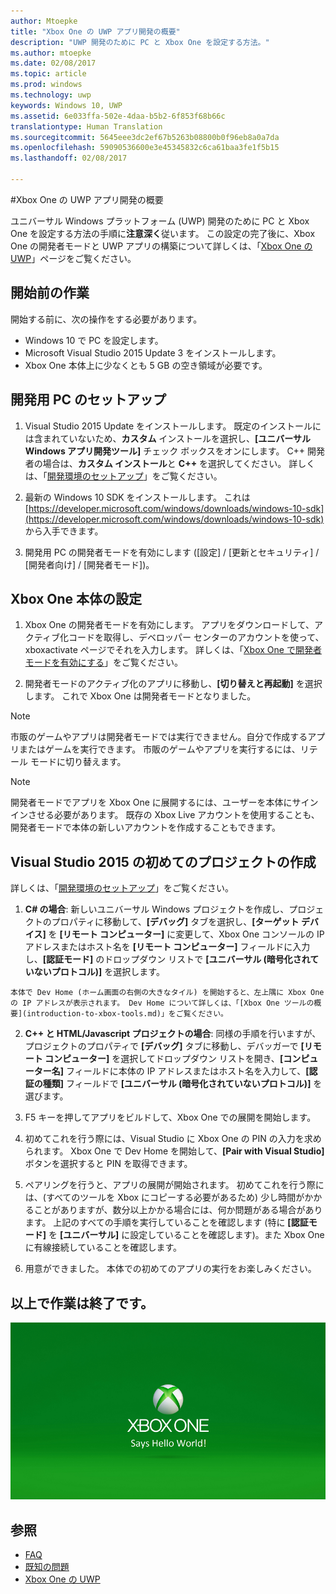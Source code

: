 ```yaml
---
author: Mtoepke
title: "Xbox One の UWP アプリ開発の概要"
description: "UWP 開発のために PC と Xbox One を設定する方法。"
ms.author: mtoepke
ms.date: 02/08/2017
ms.topic: article
ms.prod: windows
ms.technology: uwp
keywords: Windows 10, UWP
ms.assetid: 6e033ffa-502e-4daa-b5b2-6f853f68b66c
translationtype: Human Translation
ms.sourcegitcommit: 5645eee3dc2ef67b5263b08800b0f96eb8a0a7da
ms.openlocfilehash: 59090536600e3e45345832c6ca61baa3fe1f5b15
ms.lasthandoff: 02/08/2017

---
```


#<a name="getting-started-with-uwp-app-development-on-xbox-one"></a>Xbox One の UWP アプリ開発の概要

ユニバーサル Windows プラットフォーム (UWP) 開発のために PC と Xbox One を設定する方法の手順に**注意深く**従います。 この設定の完了後に、Xbox One の開発者モードと UWP アプリの構築について詳しくは、「[Xbox One の UWP](index.md)」ページをご覧ください。 

## <a name="before-you-start"></a>開始前の作業
開始する前に、次の操作をする必要があります。
-    Windows 10 で PC を設定します。
-    Microsoft Visual Studio 2015 Update 3 をインストールします。
- Xbox One 本体上に少なくとも 5 GB の空き領域が必要です。

## <a name="setting-up-your-development-pc"></a>開発用 PC のセットアップ
1.    Visual Studio 2015 Update をインストールします。 既定のインストールには含まれていないため、**カスタム** インストールを選択し、**[ユニバーサル Windows アプリ開発ツール]** チェック ボックスをオンにします。 C++ 開発者の場合は、**カスタム インストール**と **C++** を選択してください。 詳しくは、「[開発環境のセットアップ](development-environment-setup.md)」をご覧ください。 

2.    最新の Windows 10 SDK をインストールします。 これは [https://developer.microsoft.com/windows/downloads/windows-10-sdk](https://developer.microsoft.com/windows/downloads/windows-10-sdk) から入手できます。

3.  開発用 PC の開発者モードを有効にします ([設定] / [更新とセキュリティ] / [開発者向け] / [開発者モード])。

## <a name="setting-up-your-xbox-one-console"></a>Xbox One 本体の設定
1.    Xbox One の開発者モードを有効にします。 アプリをダウンロードして、アクティブ化コードを取得し、デベロッパー センターのアカウントを使って、xboxactivate ページでそれを入力します。 詳しくは、「[Xbox One で開発者モードを有効にする](devkit-activation.md)」をご覧ください。 

2.    開発者モードのアクティブ化のアプリに移動し、**[切り替えと再起動]** を選択します。 これで Xbox One は開発者モードとなりました。
  
  > [!NOTE]
  > 市販のゲームやアプリは開発者モードでは実行できません。自分で作成するアプリまたはゲームを実行できます。 市販のゲームやアプリを実行するには、リテール モードに切り替えます。
    
  > [!NOTE]
  > 開発者モードでアプリを Xbox One に展開するには、ユーザーを本体にサインインさせる必要があります。 既存の Xbox Live アカウントを使用することも、開発者モードで本体の新しいアカウントを作成することもできます。 

## <a name="creating-your-first-project-in-visual-studio-2015"></a>Visual Studio 2015 の初めてのプロジェクトの作成

詳しくは、「[開発環境のセットアップ](development-environment-setup.md)」をご覧ください。

1.    **C# の場合**: 新しいユニバーサル Windows プロジェクトを作成し、プロジェクトのプロパティに移動して、**[デバッグ]** タブを選択し、**[ターゲット デバイス]** を **[リモート コンピューター]** に変更して、Xbox One コンソールの IP アドレスまたはホスト名を **[リモート コンピューター]** フィールドに入力し、**[認証モード]** のドロップダウン リストで **[ユニバーサル (暗号化されていないプロトコル)]** を選択します。   

    本体で Dev Home (ホーム画面の右側の大きなタイル) を開始すると、左上隅に Xbox One の IP アドレスが表示されます。 Dev Home について詳しくは、「[Xbox One ツールの概要](introduction-to-xbox-tools.md)」をご覧ください。  

2.    **C++ と HTML/Javascript プロジェクトの場合**: 同様の手順を行いますが、プロジェクトのプロパティで **[デバッグ]** タブに移動し、デバッガーで **[リモート コンピューター]** を選択してドロップダウン リストを開き、**[コンピューター名]** フィールドに本体の IP アドレスまたはホスト名を入力して、**[認証の種類]** フィールドで **[ユニバーサル (暗号化されていないプロトコル)]** を選びます。
   
3.    F5 キーを押してアプリをビルドして、Xbox One での展開を開始します。
  
4.    初めてこれを行う際には、Visual Studio に Xbox One の PIN の入力を求められます。 Xbox One で Dev Home を開始して、**[Pair with Visual Studio]** ボタンを選択すると PIN を取得できます。
  
5.    ペアリングを行うと、アプリの展開が開始されます。 初めてこれを行う際には、(すべてのツールを Xbox にコピーする必要があるため) 少し時間がかかることがありますが、数分以上かかる場合には、何か問題がある場合があります。 上記のすべての手順を実行していることを確認します (特に **[認証モード]** を **[ユニバーサル]** に設定していることを確認します)。また Xbox One に有線接続していることを確認します。  

6. 用意ができました。 本体での初めてのアプリの実行をお楽しみください。  

## <a name="thats-it"></a>以上で作業は終了です。

![Hello World](images/getting-started-hello-world.png)

## <a name="see-also"></a>参照  
- [FAQ](frequently-asked-questions.md)  
- [既知の問題](known-issues.md)
- [Xbox One の UWP](index.md) 

